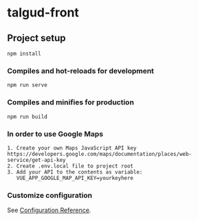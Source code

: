 # talgud-front

## Project setup
```
npm install
```

### Compiles and hot-reloads for development
```
npm run serve
```

### Compiles and minifies for production
```
npm run build
```
### In order to use Google Maps
```
1. Create your own Maps JavaScript API key https://developers.google.com/maps/documentation/places/web-service/get-api-key
2. Create .env.local file to project root 
3. Add your API to the contents as variable:
   VUE_APP_GOOGLE_MAP_API_KEY=yourkeyhere
```

### Customize configuration
See [Configuration Reference](https://cli.vuejs.org/config/).
